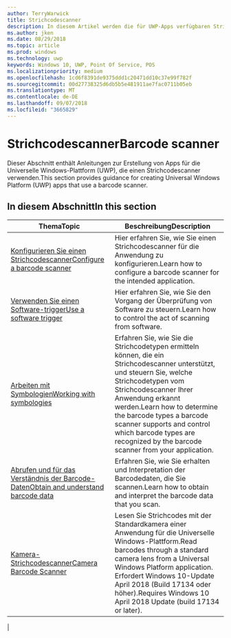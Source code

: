 ```yaml
---
author: TerryWarwick
title: Strichcodescanner
description: In diesem Artikel werden die für UWP-Apps verfügbaren Strichcodescanner-Features aufgeführt, sowie die Links zu den Anleitungen für ihre Verwendung.
ms.author: jken
ms.date: 08/29/2018
ms.topic: article
ms.prod: windows
ms.technology: uwp
keywords: Windows 10, UWP, Point Of Service, POS
ms.localizationpriority: medium
ms.openlocfilehash: 1cd6f8391de9375ddd1c20471dd10c37e99f782f
ms.sourcegitcommit: 00d27738325d6db5b5e481911ae7fac0711b05eb
ms.translationtype: MT
ms.contentlocale: de-DE
ms.lasthandoff: 09/07/2018
ms.locfileid: "3665829"
---
```

# <a name="barcode-scanner"></a><span data-ttu-id="70bed-104">Strichcodescanner</span><span class="sxs-lookup"><span data-stu-id="70bed-104">Barcode scanner</span></span>

<span data-ttu-id="70bed-105">Dieser Abschnitt enthält Anleitungen zur Erstellung von Apps für die Universelle Windows-Plattform (UWP), die einen Strichcodescanner verwenden.</span><span class="sxs-lookup"><span data-stu-id="70bed-105">This section provides guidance for creating Universal Windows Platform (UWP) apps that use a barcode scanner.</span></span>

## <a name="in-this-section"></a><span data-ttu-id="70bed-106">In diesem Abschnitt</span><span class="sxs-lookup"><span data-stu-id="70bed-106">In this section</span></span>

|<span data-ttu-id="70bed-107">Thema</span><span class="sxs-lookup"><span data-stu-id="70bed-107">Topic</span></span> |<span data-ttu-id="70bed-108">Beschreibung</span><span class="sxs-lookup"><span data-stu-id="70bed-108">Description</span></span> |
|------|------------|
| [<span data-ttu-id="70bed-109">Konfigurieren Sie einen Strichcodescanner</span><span class="sxs-lookup"><span data-stu-id="70bed-109">Configure a barcode scanner</span></span>](../devices-sensors/pos-barcodescanner-configure.md)  | <span data-ttu-id="70bed-110">Hier erfahren Sie, wie Sie einen Strichcodescanner für die Anwendung zu konfigurieren.</span><span class="sxs-lookup"><span data-stu-id="70bed-110">Learn how to configure a barcode scanner for the intended application.</span></span> |
| [<span data-ttu-id="70bed-111">Verwenden Sie einen Software-trigger</span><span class="sxs-lookup"><span data-stu-id="70bed-111">Use a software trigger</span></span>](../devices-sensors/pos-barcodescanner-software-trigger.md) | <span data-ttu-id="70bed-112">Hier erfahren Sie, wie Sie den Vorgang der Überprüfung von Software zu steuern.</span><span class="sxs-lookup"><span data-stu-id="70bed-112">Learn how to control the act of scanning from software.</span></span> |
| [<span data-ttu-id="70bed-113">Arbeiten mit Symbologien</span><span class="sxs-lookup"><span data-stu-id="70bed-113">Working with symbologies</span></span>](pos-barcodescanner-symbologies.md) | <span data-ttu-id="70bed-114">Erfahren Sie, wie Sie die Strichcodetypen ermitteln können, die ein Strichcodescanner unterstützt, und steuern Sie, welche Strichcodetypen vom Strichcodescanner Ihrer Anwendung erkannt werden.</span><span class="sxs-lookup"><span data-stu-id="70bed-114">Learn how to determine the  barcode types a barcode scanner supports and control which barcode types are recognized by the barcode scanner from your application.</span></span> |
| [<span data-ttu-id="70bed-115">Abrufen und für das Verständnis der Barcode-Daten</span><span class="sxs-lookup"><span data-stu-id="70bed-115">Obtain and understand barcode data</span></span>](pos-barcodescanner-scan-data.md) | <span data-ttu-id="70bed-116">Erfahren Sie, wie Sie erhalten und Interpretation der Barcodedaten, die Sie scannen.</span><span class="sxs-lookup"><span data-stu-id="70bed-116">Learn how to obtain and interpret the barcode data that you scan.</span></span> |
| [<span data-ttu-id="70bed-117">Kamera-Strichcodescanner</span><span class="sxs-lookup"><span data-stu-id="70bed-117">Camera Barcode Scanner</span></span>](pos-camerabarcode.md) | <span data-ttu-id="70bed-118">Lesen Sie Strichcodes mit der Standardkamera einer Anwendung für die Universelle Windows-Plattform.</span><span class="sxs-lookup"><span data-stu-id="70bed-118">Read barcodes through a standard camera lens from a Universal Windows Platform application.</span></span> <span data-ttu-id="70bed-119">Erfordert Windows 10-Update April 2018 (Build 17134 oder höher).</span><span class="sxs-lookup"><span data-stu-id="70bed-119">Requires Windows 10 April 2018 Update (build 17134 or later).</span></span> |
|
 

